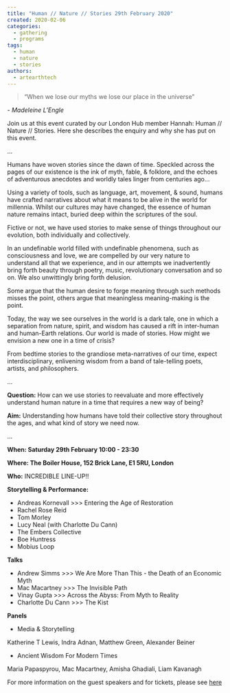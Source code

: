 ```yaml
---
title: "Human // Nature // Stories 29th February 2020"
created: 2020-02-06
categories: 
  - gathering
  - programs
tags: 
  - human
  - nature
  - stories
authors: 
  - artearthtech
---
```


> “When we lose our myths we lose our place in the universe”

_\- Madeleine L’Engle_

Join us at this event curated by our London Hub member Hannah: Human // Nature // Stories. Here she describes the enquiry and why she has put on this event.

…

Humans have woven stories since the dawn of time. Speckled across the pages of our existence is the ink of myth, fable, & folklore, and the echoes of adventurous anecdotes and worldly tales linger from centuries ago…

Using a variety of tools, such as language, art, movement, & sound, humans have crafted narratives about what it means to be alive in the world for millennia. Whilst our cultures may have changed, the essence of human nature remains intact, buried deep within the scriptures of the soul.

Fictive or not, we have used stories to make sense of things throughout our evolution, both individually and collectively.

In an undefinable world filled with undefinable phenomena, such as consciousness and love, we are compelled by our very nature to understand all that we experience, and in our attempts we inadvertently bring forth beauty through poetry, music, revolutionary conversation and so on. We also unwittingly bring forth delusion.

Some argue that the human desire to forge meaning through such methods misses the point, others argue that meaningless meaning-making is the point.

Today, the way we see ourselves in the world is a dark tale, one in which a separation from nature, spirit, and wisdom has caused a rift in inter-human and human-Earth relations. Our world is made of stories. How might we envision a new one in a time of crisis?

From bedtime stories to the grandiose meta-narratives of our time, expect interdisciplinary, enlivening wisdom from a band of tale-telling poets, artists, and philosophers.

…

**Question:** How can we use stories to reevaluate and more effectively understand human nature in a time that requires a new way of being?

**Aim:** Understanding how humans have told their collective story throughout the ages, and what kind of story we need now.

…

**When: Saturday 29th February 10:00 - 23:30**

**Where: The Boiler House, 152 Brick Lane, E1 5RU, London**

**Who:** INCREDIBLE LINE-UP!!

**Storytelling & Performance:**

- Andreas Kornevall >>> Entering the Age of Restoration
- Rachel Rose Reid
- Tom Morley
- Lucy Neal (with Charlotte Du Cann)
- The Embers Collective
- Boe Huntress
- Mobius Loop

**Talks**

- Andrew Simms >>> We Are More Than This - the Death of an Economic Myth
- Mac Macartney >>> The Invisible Path
- Vinay Gupta >>> Across the Abyss: From Myth to Reality
- Charlotte Du Cann >>> The Kist

**Panels**

- Media & Storytelling

Katherine T Lewis, Indra Adnan, Matthew Green, Alexander Beiner

- Ancient Wisdom For Modern Times

Maria Papaspyrou, Mac Macartney, Amisha Ghadiali, Liam Kavanagh

For more information on the guest speakers and for tickets, please see [here](https://www.facebook.com/events/2474328776113672/)
